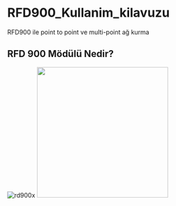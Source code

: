 # RFD900_Kullanim_kilavuzu
RFD900 ile point to point ve multi-point ağ kurma 
## RFD 900 Mödülü Nedir?
![rd900x]()
<img src="(https://github.com/Numan-Aktas/RFD900_Kullan-m_k-lavuzu/blob/main/images/rfd900x.jpg)" width="300">
